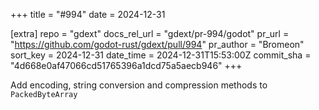 +++
title = "#994"
date = 2024-12-31

[extra]
repo = "gdext"
docs_rel_url = "gdext/pr-994/godot"
pr_url = "https://github.com/godot-rust/gdext/pull/994"
pr_author = "Bromeon"
sort_key = 2024-12-31
date_time = 2024-12-31T15:53:00Z
commit_sha = "4d668e0af47066cd51765396a1dcd75a5aecb946"
+++

Add encoding, string conversion and compression methods to `PackedByteArray`
